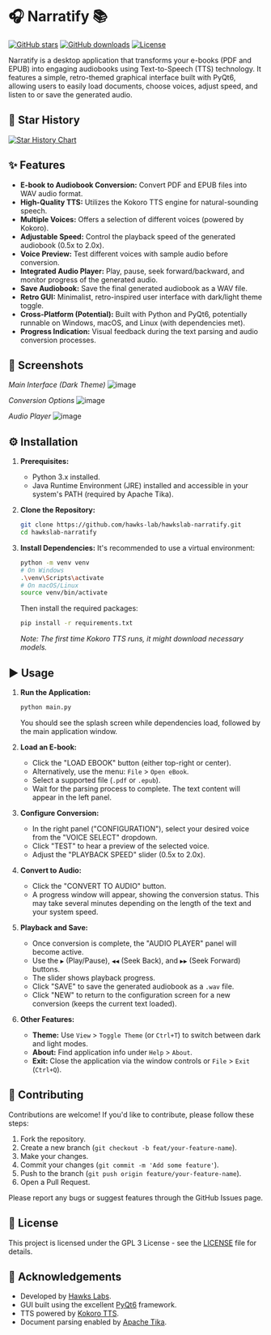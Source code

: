 # 🎧 Narratify 📚

[![GitHub stars](https://img.shields.io/github/stars/HawksLab/narratify.svg?style=social&label=Star)](https://github.com/HawksLab/narratify)
[![GitHub downloads](https://img.shields.io/github/downloads/HawksLab/narratify/total.svg)](https://github.com/HawksLab/narratify/releases)
[![License](https://img.shields.io/badge/License-GPL3-blue.svg)](LICENSE) <!-- Replace MIT with your actual license if different -->

Narratify is a desktop application that transforms your e-books (PDF and EPUB) into engaging audiobooks using Text-to-Speech (TTS) technology. It features a simple, retro-themed graphical interface built with PyQt6, allowing users to easily load documents, choose voices, adjust speed, and listen to or save the generated audio.

## 🌟 Star History

[![Star History Chart](https://api.star-history.com/svg?repos=HawksLab/narratify&type=Date)](https://www.star-history.com/#HawksLab/narratify&Date)


## ✨ Features

*   **E-book to Audiobook Conversion:** Convert PDF and EPUB files into WAV audio format.
*   **High-Quality TTS:** Utilizes the Kokoro TTS engine for natural-sounding speech.
*   **Multiple Voices:** Offers a selection of different voices (powered by Kokoro).
*   **Adjustable Speed:** Control the playback speed of the generated audiobook (0.5x to 2.0x).
*   **Voice Preview:** Test different voices with sample audio before conversion.
*   **Integrated Audio Player:** Play, pause, seek forward/backward, and monitor progress of the generated audio.
*   **Save Audiobook:** Save the final generated audiobook as a WAV file.
*   **Retro GUI:** Minimalist, retro-inspired user interface with dark/light theme toggle.
*   **Cross-Platform (Potential):** Built with Python and PyQt6, potentially runnable on Windows, macOS, and Linux (with dependencies met).
*   **Progress Indication:** Visual feedback during the text parsing and audio conversion processes.

## 📸 Screenshots

<!-- Add your screenshots here! -->
*Main Interface (Dark Theme)*
![image](https://github.com/user-attachments/assets/3374c7dc-6c00-473b-a56e-c83933e97f69)

*Conversion Options*
![image](https://github.com/user-attachments/assets/47926c0d-f320-4c8a-a060-9842d3f34a31)


*Audio Player*
![image](https://github.com/user-attachments/assets/34c3a225-2024-4640-82b3-02fa962ae885)


## ⚙️ Installation

1.  **Prerequisites:**
    *   Python 3.x installed.
    *   Java Runtime Environment (JRE) installed and accessible in your system's PATH (required by Apache Tika).

2.  **Clone the Repository:**
    ```bash
    git clone https://github.com/hawks-lab/hawkslab-narratify.git
    cd hawkslab-narratify
    ```

3.  **Install Dependencies:**
    It's recommended to use a virtual environment:
    ```bash
    python -m venv venv
    # On Windows
    .\venv\Scripts\activate
    # On macOS/Linux
    source venv/bin/activate
    ```
    Then install the required packages:
    ```bash
    pip install -r requirements.txt
    ```
    *Note: The first time Kokoro TTS runs, it might download necessary models.*

## ▶️ Usage

1.  **Run the Application:**
    ```bash
    python main.py
    ```
    You should see the splash screen while dependencies load, followed by the main application window.

2.  **Load an E-book:**
    *   Click the "LOAD EBOOK" button (either top-right or center).
    *   Alternatively, use the menu: `File` > `Open eBook`.
    *   Select a supported file (`.pdf` or `.epub`).
    *   Wait for the parsing process to complete. The text content will appear in the left panel.

3.  **Configure Conversion:**
    *   In the right panel ("CONFIGURATION"), select your desired voice from the "VOICE SELECT" dropdown.
    *   Click "TEST" to hear a preview of the selected voice.
    *   Adjust the "PLAYBACK SPEED" slider (0.5x to 2.0x).

4.  **Convert to Audio:**
    *   Click the "CONVERT TO AUDIO" button.
    *   A progress window will appear, showing the conversion status. This may take several minutes depending on the length of the text and your system speed.

5.  **Playback and Save:**
    *   Once conversion is complete, the "AUDIO PLAYER" panel will become active.
    *   Use the `▶` (Play/Pause), `◀◀` (Seek Back), and `▶▶` (Seek Forward) buttons.
    *   The slider shows playback progress.
    *   Click "SAVE" to save the generated audiobook as a `.wav` file.
    *   Click "NEW" to return to the configuration screen for a new conversion (keeps the current text loaded).

6.  **Other Features:**
    *   **Theme:** Use `View` > `Toggle Theme` (or `Ctrl+T`) to switch between dark and light modes.
    *   **About:** Find application info under `Help` > `About`.
    *   **Exit:** Close the application via the window controls or `File` > `Exit` (`Ctrl+Q`).

## 🤝 Contributing

Contributions are welcome! If you'd like to contribute, please follow these steps:

1.  Fork the repository.
2.  Create a new branch (`git checkout -b feat/your-feature-name`).
3.  Make your changes.
4.  Commit your changes (`git commit -m 'Add some feature'`).
5.  Push to the branch (`git push origin feature/your-feature-name`).
6.  Open a Pull Request.

Please report any bugs or suggest features through the GitHub Issues page.

## 📜 License

This project is licensed under the GPL 3 License - see the [LICENSE](LICENSE) file for details.

## 🙏 Acknowledgements

*   Developed by [Hawks Labs](https://github.com/HawksLab).
*   GUI built using the excellent [PyQt6](https://riverbankcomputing.com/software/pyqt/) framework.
*   TTS powered by [Kokoro TTS](https://github.com/hexgrad/kokoro).
*   Document parsing enabled by [Apache Tika](https://tika.apache.org/).
